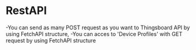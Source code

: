 # RestAPI
-You can send as many POST request as you want to Thingsboard API by using FetchAPI structure,
-You can acces to 'Device Profiles' with GET request by using FetchAPI structure

